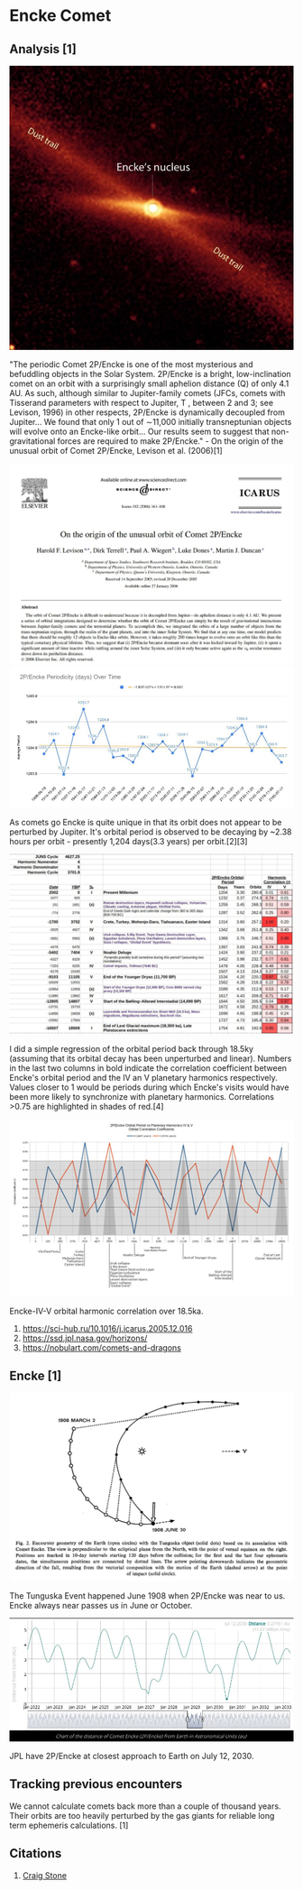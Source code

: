 # Encke Comet

## Analysis [1]

![x](img/encke3.jpg "encke")

"The periodic Comet 2P/Encke is one of the most mysterious and befuddling objects in the Solar System. 2P/Encke is a bright, low-inclination comet on an orbit with a surprisingly small aphelion distance (Q) of only 4.1 AU. As such, although similar to Jupiter-family comets (JFCs, comets with Tisserand parameters with respect to Jupiter, T , between 2 and 3; see Levison, 1996) in other respects, 2P/Encke is dynamically decoupled from Jupiter... We found that only 1 out of ∼11,000 initially transneptunian objects will evolve onto an Encke-like orbit... Our results seem to suggest that non-gravitational forces are required to make 2P/Encke." - On the origin of the unusual orbit of Comet 2P/Encke, Levison et al. (2006)[1]

![x](img/encke4.jpg "encke")
![x](img/encke5.jpg "encke")

As comets go Encke is quite unique in that its orbit does not appear to be perturbed by Jupiter. It's orbital period is observed to be decaying by ~2.38 hours per orbit - presently 1,204 days(3.3 years) per orbit.[2][3]

![x](img/encke6.jpg "encke")

I did a simple regression of the orbital period back through 18.5ky (assuming that its orbital decay has been unperturbed and linear). Numbers in the last two columns in bold indicate the correlation coefficient between Encke's orbital period and the IV an V planetary harmonics respectively. Values closer to 1 would be periods during which Encke's visits would have been more likely to synchronize with planetary harmonics. Correlations >0.75 are highlighted in shades of red.[4]

![x](img/encke7.jpg "encke")

Encke-IV-V orbital harmonic correlation over 18.5ka.

1. https://sci-hub.ru/10.1016/j.icarus.2005.12.016
2. https://ssd.jpl.nasa.gov/horizons/
3. https://nobulart.com/comets-and-dragons

## Encke [1]

![encke](img/encke1.jpg "encke")

The Tunguska Event happened June 1908 when 2P/Encke was near to us. Encke always near passes us in June or October.

![encke](img/encke2.jpg "encke")

JPL have 2P/Encke at closest approach to Earth on July 12, 2030.

## Tracking previous encounters

We cannot calculate comets back more than a couple of thousand years. Their orbits are too heavily perturbed by the gas giants for reliable long term ephemeris calculations. [1]

## Citations

1. [Craig Stone](https://nobulart.com)